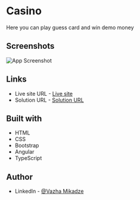 
# Casino

Here you can play guess card and win demo money


 
    
## Screenshots

![App Screenshot](https://i.paste.pics/20d4855ed5ce0b9200e42dbaaab0e4a5.png)

## Links
- Live site URL - [Live site](https://casinodemo.vercel.app/)
- Solution URL - [Solution URL](https://github.com/mikadze13/casino)

## Built with
- HTML
- CSS
- Bootstrap
- Angular
- TypeScript 

## Author
 
- LinkedIn - [@Vazha Mikadze](https://www.linkedin.com/in/vazha-mikadze-50b8a5237/) 

 

